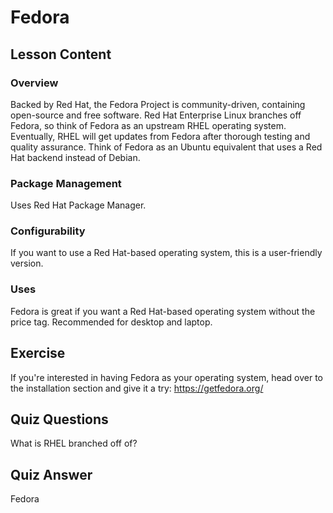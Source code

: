# Fedora

## Lesson Content

### Overview

Backed by Red Hat, the Fedora Project is community-driven, containing open-source and free software. Red Hat Enterprise Linux branches off Fedora, so think of Fedora as an upstream RHEL operating system. Eventually, RHEL will get updates from Fedora after thorough testing and quality assurance. Think of Fedora as an Ubuntu equivalent that uses a Red Hat backend instead of Debian.

### Package Management

Uses Red Hat Package Manager.

### Configurability

If you want to use a Red Hat-based operating system, this is a user-friendly version.

### Uses

Fedora is great if you want a Red Hat-based operating system without the price tag. Recommended for desktop and laptop.

## Exercise

If you're interested in having Fedora as your operating system, head over to the installation section and give it a try: <https://getfedora.org/>

## Quiz Questions

What is RHEL branched off of?

## Quiz Answer

Fedora
